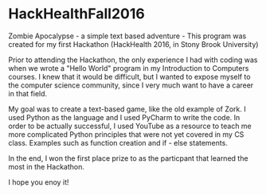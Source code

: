 # HackHealthFall2016
Zombie Apocalypse - a simple text based adventure - 
This program was created for my first Hackathon (HackHealth 2016, in Stony Brook University)

Prior to attending the Hackathon, the only experience I had with coding was when we wrote a "Hello World" program in my Introduction 
to Computers courses. I knew that it would be difficult, but I wanted to expose myself to the computer science community, since
I very much want to have a career in that field. 

My goal was to create a text-based game, like the old example of Zork. I used Python as the language and I used PyCharm to write
the code. In order to be actually successful, I used YouTube as a resource to teach me more complicated Python principles
that were not yet covered in my CS class. Examples such as function creation and if - else statements.

In the end, I won the first place prize to as the particpant that learned the most in the Hackathon.

I hope you enoy it!
